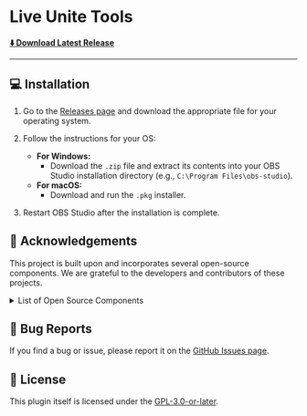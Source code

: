 # Live Unite Tools

[**⬇️ Download Latest Release**](https://kaito-tokyo.github.io/live-unite-tools/)

---

## 💻 Installation

1.  Go to the [Releases page](https://live-backgroundremoval-lite.kaito.tokyo/) and download the appropriate file for your operating system.

2.  Follow the instructions for your OS:
    * **For Windows:**
        * Download the `.zip` file and extract its contents into your OBS Studio installation directory (e.g., `C:\Program Files\obs-studio`).
    * **For macOS:**
        * Download and run the `.pkg` installer.

3.  Restart OBS Studio after the installation is complete.

## 🙏 Acknowledgements

This project is built upon and incorporates several open-source components. We are grateful to the developers and contributors of these projects.

<details>
<summary>List of Open Source Components</summary>

* **OBS Studio**
    * License: [GPL-2.0-or-later](https://github.com/obsproject/obs-studio/blob/master/COPYING)
</details>

## 🐞 Bug Reports

If you find a bug or issue, please report it on the [GitHub Issues page](https://github.com/kaito-tokyo/live-unite-tools/issues).

## 📜 License

This plugin itself is licensed under the [GPL-3.0-or-later](LICENSE).
